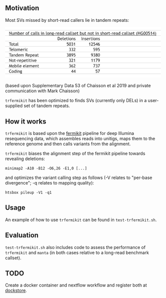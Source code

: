 ## Motivation 

Most SVs missed by short-read callers lie in tandem repeats: 

![](images/most_missing_SVs_lie_in_tandem_repeats.png)

(based upon Supplementary Data 53 of Chaisson et al 2019 and private communication with Mark Chaisson) 

`trfermikit` has been optimized to finds SVs (currently only DELs) in a user-supplied set of tandem repeats. 

## How it works 

`trfermikit` is based upon the [fermikit](https://github.com/lh3/fermikit) pipeline for deep Illumina resequencing data, which assembles reads into unitigs, maps them to the reference genome and then calls variants from the alignment.

`trfermikit` biases the alignment step of the fermikit pipeline towards revealing deletions:

```
minimap2 -A10 -B12 -O6,26 -E1,0 [...]
```

and optimizes the variant calling step as follows 
(-V relates to "per-base divergence"; -q relates to mapping quality):

```
htsbox pileup -V1 -q1
```

## Usage

An example of how to use `trfermikit` can be found in `test-trfermikit.sh`. 

## Evaluation 

`test-trfermikit.sh` also includes code to assess the performance of `trfermikit` 
and `manta` (in both cases relative to a long-read benchmark callset).

## TODO

Create a docker container and nextflow workflow and register both at [dockstore](https://dockstore.org/).

